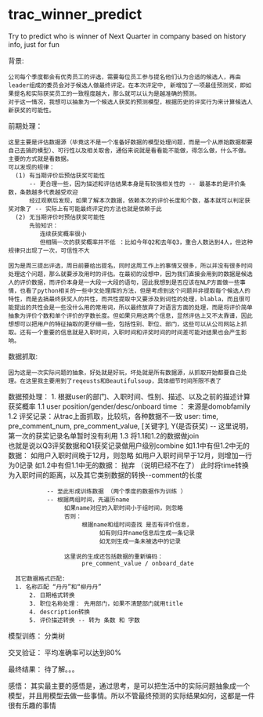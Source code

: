 # trac_winner_predict
Try to predict who is winner of Next Quarter in company based on history info, just for fun

背景:

    公司每个季度都会有优秀员工的评选，需要每位员工参与提名他们认为合适的候选人，再由leader组成的委员会对于候选人做最终评定。在本次评定中, 新增加了一项最佳预测奖，即如果提名和实际获奖员工的一致程度越大，那么就可以认为是越准确的预测。
    对于这一情况，我想可以抽象为一个候选人获奖的预测模型，根据历史的评奖行为来计算候选人新获奖的可能性。

前期处理：

    这里主要是评估数据源（毕竟这不是一个准备好数据的模型处理问题，而是一个从原始数据都要自己去搞的模型）、可行性以及相关取舍，通俗来说就是看看能不能做，得怎么做，什么不做。主要的方式就是看数据。
    可以发现的规律：
	  (1) 有当期评价后预估获奖可能性
          -- 更合理一些，因为描述和评估结果本身是有较强相关性的 -- 最基本的是评价条数，条数越多代表越受欢迎
          经过观察后发现，如果了解本次数据，依赖本次的评价长度和个数，基本就可以判定获奖对象了 -- 实际上有可能最终评定的方法也就是依赖于此
	  (2) 无当期评价时预估获奖可能性
          先验知识：
             连续获奖概率很小
             但相隔一次的获奖概率并不低 ：比如今年Q2和去年Q3，重合人数达到4人，但这种规律只出现了一次，可信性不大

    因为是周三提出评选，周日前要给出提名，同时这周工作上的事情又很多，所以并没有很多时间处理这个问题，那么就要涉及用时的评估。在最初的设想中，因为我们直接会用到的数据是候选人的评价数据，而评价本身是一大段一大段的语句，因此我想到是否应该在NLP方面做一些事情，也看了python相关的一些中文处理库的方法，但是考虑到这个问题并非提取每个候选人的特性，而是去搞最终获奖人的共性，而共性提取中又要涉及到词性的处理，blabla，而且很可能提出的共性会是一些没什么用的常用词，所以最终放弃了对语言方面的处理，而是将评价简单抽象为评价个数和单个评价的字数长度。但如果只用这两个信息，显然评估上又不太靠谱，因此想想可以把用户的特征抽取的更仔细一些，包括性别、职位、部门，这些可以从公司网站上抓取。还有一个重要的信息就是入职时间，入职时间和评奖时间的时间差可能对结果也会产生影响。

数据抓取:

    因为这是一次实际问题的抽象，好处就是好玩，坏处就是所有数据源，从抓取开始都要自己处理。在这里我主要用到了reqeusts和Beautifulsoup，具体细节时间所限不表了

数据预处理：
     1. 根据user的部门、入职时间、性别、描述、以及之前的描述计算获奖概率
          1.1 user position/gender/desc/onboard time ： 来源是domobfamily
          1.2 评奖记录：从trac上面抓取，比较坑，各种数据不一致
               user:  time, pre_comment_num, pre_comment_value, [关键字], Y(是否获奖)  -- 这里说明，第一次的获奖记录名单暂时没有利用
          1.3 将1.1和1.2的数据做join                              
               也就是说以Q3评奖数据和Q1获奖记录做用户级别combine
                    如1.1中有但1.2中无的数据：
                         如用户入职时间晚于12月，则忽略
                         如用户入职时间早于12月，则增加一行为0记录
                    如1.2中有但1.1中无的数据：
                         抛弃 （说明已经不在了）
               此时将time转换为入职时间的距离，以及其它类别数据的转换--comment的长度
          
               -- 至此形成训练数据 （两个季度的数据作为训练 ）
               -- 根据两组时间，先遍历name
                    如果name对应的入职时间小于组时间，则忽略
                    否则：
                         根据name和组时间查找 是否有评价信息，
                              如有则归并name信息后生成一条记录
                              如无则生成一条未被选中的记录

                    这里说的生成还包括数据的重新编码： 
                         pre_comment_value / onboard_date

      其它数据格式匹配:
	  1. 名称匹配 “丹丹”和“柳丹丹”
          2. 日期格式转换
          3. 职位名称处理： 先用部门，如果不清楚部门就用title
          4. description转换
          5. 评价描述转换 -- 转为 条数 和 字数

模型训练：
	分类树

交叉验证：
	平均准确率可以达到80%

最终结果：
	待了解。。。

感悟：
	其实最主要的感悟是，通过思考，是可以把生活中的实际问题抽象成一个模型，并且用模型去做一些事情。所以不管最终预测的实际结果如何，这都是一件很有乐趣的事情
